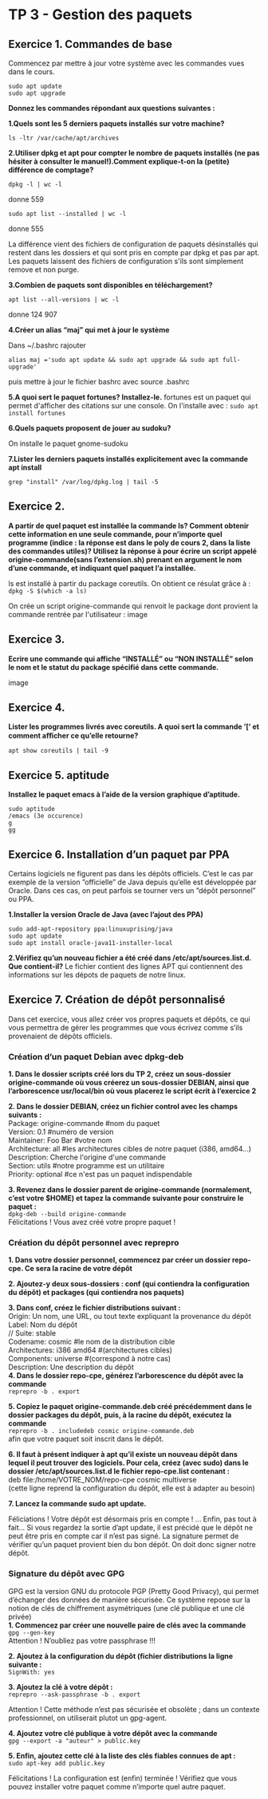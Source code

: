 # TP 3 - Gestion des paquets

## Exercice 1. Commandes de base

Commencez par mettre à jour votre système avec les commandes vues dans le cours.

```
sudo apt update
sudo apt upgrade
```

**Donnez les commandes répondant aux questions suivantes :**

**1.Quels sont les 5 derniers paquets installés sur votre machine?**
```
ls -ltr /var/cache/apt/archives
```

**2.Utiliser dpkg et apt pour compter le nombre de paquets installés (ne pas hésiter à consulter le manuel!).Comment explique-t-on la (petite) différence de comptage?**
```
dpkg -l | wc -l
```
donne 559
```
sudo apt list --installed | wc -l
```
donne 555

La différence vient des fichiers de configuration de paquets désinstallés qui restent dans les dossiers et qui sont pris en compte par dpkg et pas par apt. Les paquets laissent des fichiers de configuration s'ils sont simplement remove et non purge.

**3.Combien de paquets sont disponibles en téléchargement?**
```
apt list --all-versions | wc -l
```
donne 124 907

**4.Créer un alias “maj” qui met à jour le système**

Dans ~/.bashrc rajouter
```
alias maj ='sudo apt update && sudo apt upgrade && sudo apt full-upgrade'
```
puis mettre à jour le fichier bashrc avec source .bashrc

**5.A quoi sert le paquet fortunes? Installez-le.**
 fortunes est un paquet qui permet d'afficher des citations sur une console.
 On l'installe avec : ```sudo apt install fortunes```

**6.Quels paquets proposent de jouer au sudoku?**

On installe le paquet gnome-sudoku

**7.Lister les derniers paquets installés explicitement avec la commande apt install**
```
grep "install" /var/log/dpkg.log | tail -5
```
## Exercice 2.

**A partir de quel paquet est installée la commande ls? Comment obtenir cette information en une seule commande, pour n’importe quel programme (indice : la réponse est dans le poly de cours 2, dans la liste des commandes utiles)? Utilisez la réponse à pour écrire un script appelé origine-commande(sans l’extension.sh) prenant en argument le nom d’une commande, et indiquant quel paquet l’a installée.**


ls est installé à partir du package coreutils. On obtient ce résulat grâce à : ```dpkg -S $(which -a ls)```

On crée un script origine-commande qui renvoit le package dont provient la commande rentrée par l'utilisateur :
image

## Exercice 3.

**Ecrire une commande qui affiche “INSTALLÉ” ou “NON INSTALLÉ” selon le nom et le statut du package spécifié dans cette commande.**

image

## Exercice 4.

**Lister les programmes livrés avec coreutils. A quoi sert la commande ’[’ et comment aﬀicher ce qu’elle retourne?**
```
apt show coreutils | tail -9
```

## Exercice 5. aptitude

**Installez le paquet emacs à l’aide de la version graphique d’aptitude.**
```
sudo aptitude
/emacs (3e occurence)
g
gg
```

## Exercice 6. Installation d’un paquet par PPA

Certains logiciels ne figurent pas dans les dépôts officiels. C’est le cas par exemple de la version ”officielle” de Java depuis qu’elle est développée par Oracle. Dans ces cas, on peut parfois se tourner vers un ”dépôt personnel” ou PPA.

**1.Installer la version Oracle de Java (avec l’ajout des PPA)**
```
sudo add-apt-repository ppa:linuxuprising/java
sudo apt update
sudo apt install oracle-java11-installer-local
```

**2.Vérifiez qu’un nouveau fichier a été créé dans /etc/apt/sources.list.d. Que contient-il?**
Le fichier contient des lignes APT qui contiennent des informations sur les dépots de paquets de notre linux.

## Exercice 7. Création de dépôt personnalisé

Dans cet exercice, vous allez créer vos propres paquets et dépôts, ce qui vous permettra de gérer les
programmes que vous écrivez comme s’ils provenaient de dépôts officiels.

### Création d’un paquet Debian avec dpkg-deb
**1. Dans le dossier scripts créé lors du TP 2, créez un sous-dossier origine-commande où vous créerez un
sous-dossier DEBIAN, ainsi que l’arborescence usr/local/bin où vous placerez le script écrit à l’exercice
2**


**2. Dans le dossier DEBIAN, créez un fichier control avec les champs suivants :**  
Package: origine-commande #nom du paquet  
Version: 0.1 #numéro de version  
Maintainer: Foo Bar #votre nom  
Architecture: all #les architectures cibles de notre paquet (i386, amd64...)  
Description: Cherche l'origine d'une commande  
Section: utils #notre programme est un utilitaire  
Priority: optional #ce n'est pas un paquet indispendable    

**3. Revenez dans le dossier parent de origine-commande (normalement, c’est votre $HOME) et tapez la
commande suivante pour construire le paquet :**  
`dpkg-deb --build origine-commande`  
Félicitations ! Vous avez créé votre propre paquet !  

### Création du dépôt personnel avec reprepro  
**1. Dans votre dossier personnel, commencez par créer un dossier repo-cpe. Ce sera la racine de votre
dépôt**  

**2. Ajoutez-y deux sous-dossiers : conf (qui contiendra la configuration du dépôt) et packages (qui contiendra
nos paquets)**  

**3. Dans conf, créez le fichier distributions suivant :**  
Origin: Un nom, une URL, ou tout texte expliquant la provenance du dépôt  
Label: Nom du dépôt  
// Suite: stable  
Codename: cosmic #le nom de la distribution cible  
Architectures: i386 amd64 #(architectures cibles)   
Components: universe #(correspond à notre cas)  
Description: Une description du dépôt  
**4. Dans le dossier repo-cpe, générez l’arborescence du dépôt avec la commande**  
`reprepro -b . export`  

**5. Copiez le paquet origine-commande.deb créé précédemment dans le dossier packages du dépôt, puis,
à la racine du dépôt, exécutez la commande**  
`reprepro -b . includedeb cosmic origine-commande.deb`  
afin que votre paquet soit inscrit dans le dépôt.  

**6. Il faut à présent indiquer à apt qu’il existe un nouveau dépôt dans lequel il peut trouver des logiciels.
Pour cela, créez (avec sudo) dans le dossier /etc/apt/sources.list.d le fichier repo-cpe.list
contenant :**  
deb file:/home/VOTRE_NOM/repo-cpe cosmic multiverse  
(cette ligne reprend la configuration du dépôt, elle est à adapter au besoin)  

**7. Lancez la commande sudo apt update.**  

Féliciations ! Votre dépôt est désormais pris en compte ! ... Enfin, pas tout à fait... Si vous regardez
la sortie d’apt update, il est précidé que le dépôt ne peut être pris en compte car il n’est pas signé.
La signature permet de vérifier qu’un paquet provient bien du bon dépôt. On doit donc signer notre
dépôt.  

### Signature du dépôt avec GPG  
GPG est la version GNU du protocole PGP (Pretty Good Privacy), qui permet d’échanger des données de
manière sécurisée. Ce système repose sur la notion de clés de chiffrement asymétriques (une clé publique et
une clé privée)  
**1. Commencez par créer une nouvelle paire de clés avec la commande**  
`gpg --gen-key`  
Attention ! N’oubliez pas votre passphrase !!!  

**2. Ajoutez à la configuration du dépôt (fichier distributions la ligne suivante :**  
`SignWith: yes`  

**3. Ajoutez la clé à votre dépôt :**  
`reprepro --ask-passphrase -b . export`  

Attention ! Cette méthode n’est pas sécurisée et obsolète ; dans un contexte professionnel, on utiliserait
plutot un gpg-agent.  

**4. Ajoutez votre clé publique à votre dépôt avec la commande**  
`gpg --export -a "auteur" > public.key`  

**5. Enfin, ajoutez cette clé à la liste des clés fiables connues de apt :**  
`sudo apt-key add public.key`  

Félicitations ! La configuration est (enfin) terminée ! Vérifiez que vous pouvez installer votre paquet comme
n’importe quel autre paquet.  

